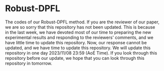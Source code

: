# Robust-DPFL
The codes of our Robust-DPFL method. 
If you are the reviewer of our paper, we are so sorry that this repository has not been updated. This is because in the last week, we have devoted most of our time to preparing the new experimental results and responding to the reviewers' comments, and we have little time to update this repository. Now, our response cannot be updated, and we have time to update this repository. We will update this repository in one day 2023/11/08 23:59 (AoE Time). If you look through this repository before our update, we hope that you can look through this repository in tomorrow.